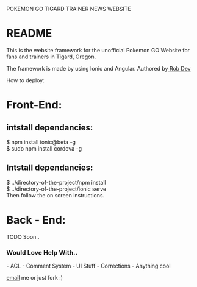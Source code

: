 POKEMON GO TIGARD TRAINER NEWS WEBSITE

                                            
<h1> README </h1>
This is the website framework for the unofficial Pokemon GO Website for fans and trainers in 
Tigard, Oregon.

The framework is made by using Ionic and Angular. Authored by<a href="mailto:rob@hackd.design"> Rob Dev </a>

How to deploy:

<h1>Front-End:</h1>

<h2>intstall dependancies:</h2>
$ npm install ionic@beta -g 
<br>
$ sudo npm install cordova -g

<h2>Intstall dependancies:</h2>

$ ../directory-of-the-project/npm install
<br>
$ ../directory-of-the-project/ionic serve
<br>
Then follow the on screen instructions.

<h1>Back - End:</h1>

TODO Soon..

<h3>Would Love Help With..</h3>
- ACL
- Comment System
- UI Stuff
- Corrections
- Anything cool

<a href="mailto:rob@hackd.design">email</a> me or just fork :)
